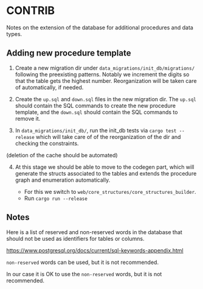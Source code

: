 # CONTRIB

Notes on the extension of the database for additional procedures and data types.

## Adding new procedure template

1. Create a new migration dir under `data_migrations/init_db/migrations/` following the preexisting patterns.
Notably we increment the digits so that the table gets the highest number. Reorganization will be taken care of automatically, if needed.

2. Create the `up.sql` and `down.sql` files in the new migration dir.
The `up.sql` should contain the SQL commands to create the new procedure template, and the `down.sql` should contain the SQL commands to remove it.

3. In `data_migrations/init_db/`, run the init_db tests via `cargo test --release` which will take care of of the reorganization of the dir and checking the constraints.

(deletion of the cache should be automated)

4. At this stage we should be able to move to the codegen part, which will generate the structs associated to the tables and extends the procedure graph and enumeration automatically.

    - For this we switch to `web/core_structures/core_structures_builder`.
    - Run `cargo run --release`



## Notes

Here is a list of reserved and non-reserved words in the database that should not be used as identifiers for tables or columns.

https://www.postgresql.org/docs/current/sql-keywords-appendix.html

`non-reserved` words can be used, but it is not recommended.

In our case it is OK to use the `non-reserved` words, but it is not recommended.